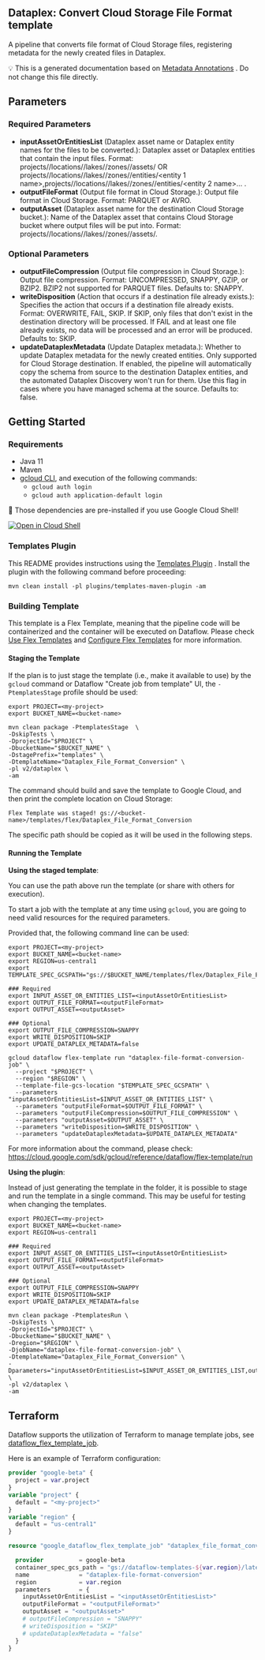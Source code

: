
Dataplex: Convert Cloud Storage File Format template
---
A pipeline that converts file format of Cloud Storage files, registering metadata
for the newly created files in Dataplex.



:bulb: This is a generated documentation based
on [Metadata Annotations](https://github.com/GoogleCloudPlatform/DataflowTemplates#metadata-annotations)
. Do not change this file directly.

## Parameters

### Required Parameters

* **inputAssetOrEntitiesList** (Dataplex asset name or Dataplex entity names for the files to be converted.): Dataplex asset or Dataplex entities that contain the input files. Format: projects/<name>/locations/<loc>/lakes/<lake-name>/zones/<zone-name>/assets/<asset name> OR projects/<name>/locations/<loc>/lakes/<lake-name>/zones/<zone-name>/entities/<entity 1 name>,projects/<name>/locations/<loc>/lakes/<lake-name>/zones/<zone-name>/entities/<entity 2 name>... .
* **outputFileFormat** (Output file format in Cloud Storage.): Output file format in Cloud Storage. Format: PARQUET or AVRO.
* **outputAsset** (Dataplex asset name for the destination Cloud Storage bucket.): Name of the Dataplex asset that contains Cloud Storage bucket where output files will be put into. Format: projects/<name>/locations/<loc>/lakes/<lake-name>/zones/<zone-name>/assets/<asset name>.

### Optional Parameters

* **outputFileCompression** (Output file compression in Cloud Storage.): Output file compression. Format: UNCOMPRESSED, SNAPPY, GZIP, or BZIP2. BZIP2 not supported for PARQUET files. Defaults to: SNAPPY.
* **writeDisposition** (Action that occurs if a destination file already exists.): Specifies the action that occurs if a destination file already exists. Format: OVERWRITE, FAIL, SKIP. If SKIP, only files that don't exist in the destination directory will be processed. If FAIL and at least one file already exists, no data will be processed and an error will be produced. Defaults to: SKIP.
* **updateDataplexMetadata** (Update Dataplex metadata.): Whether to update Dataplex metadata for the newly created entities. Only supported for Cloud Storage destination. If enabled, the pipeline will automatically copy the schema from source to the destination Dataplex entities, and the automated Dataplex Discovery won't run for them. Use this flag in cases where you have managed schema at the source. Defaults to: false.



## Getting Started

### Requirements

* Java 11
* Maven
* [gcloud CLI](https://cloud.google.com/sdk/gcloud), and execution of the
  following commands:
  * `gcloud auth login`
  * `gcloud auth application-default login`

:star2: Those dependencies are pre-installed if you use Google Cloud Shell!



[![Open in Cloud Shell](http://gstatic.com/cloudssh/images/open-btn.svg)](https://console.cloud.google.com/cloudshell/editor?cloudshell_git_repo=https%3A%2F%2Fgithub.com%2FGoogleCloudPlatform%2FDataflowTemplates.git&cloudshell_open_in_editor=v2/dataplex/src/main/java/com/google/cloud/teleport/v2/templates/DataplexFileFormatConversion.java)

### Templates Plugin

This README provides instructions using
the [Templates Plugin](https://github.com/GoogleCloudPlatform/DataflowTemplates#templates-plugin)
. Install the plugin with the following command before proceeding:

```shell
mvn clean install -pl plugins/templates-maven-plugin -am
```

### Building Template

This template is a Flex Template, meaning that the pipeline code will be
containerized and the container will be executed on Dataflow. Please
check [Use Flex Templates](https://cloud.google.com/dataflow/docs/guides/templates/using-flex-templates)
and [Configure Flex Templates](https://cloud.google.com/dataflow/docs/guides/templates/configuring-flex-templates)
for more information.

#### Staging the Template

If the plan is to just stage the template (i.e., make it available to use) by
the `gcloud` command or Dataflow "Create job from template" UI,
the `-PtemplatesStage` profile should be used:

```shell
export PROJECT=<my-project>
export BUCKET_NAME=<bucket-name>

mvn clean package -PtemplatesStage  \
-DskipTests \
-DprojectId="$PROJECT" \
-DbucketName="$BUCKET_NAME" \
-DstagePrefix="templates" \
-DtemplateName="Dataplex_File_Format_Conversion" \
-pl v2/dataplex \
-am
```


The command should build and save the template to Google Cloud, and then print
the complete location on Cloud Storage:

```
Flex Template was staged! gs://<bucket-name>/templates/flex/Dataplex_File_Format_Conversion
```

The specific path should be copied as it will be used in the following steps.

#### Running the Template

**Using the staged template**:

You can use the path above run the template (or share with others for execution).

To start a job with the template at any time using `gcloud`, you are going to
need valid resources for the required parameters.

Provided that, the following command line can be used:

```shell
export PROJECT=<my-project>
export BUCKET_NAME=<bucket-name>
export REGION=us-central1
export TEMPLATE_SPEC_GCSPATH="gs://$BUCKET_NAME/templates/flex/Dataplex_File_Format_Conversion"

### Required
export INPUT_ASSET_OR_ENTITIES_LIST=<inputAssetOrEntitiesList>
export OUTPUT_FILE_FORMAT=<outputFileFormat>
export OUTPUT_ASSET=<outputAsset>

### Optional
export OUTPUT_FILE_COMPRESSION=SNAPPY
export WRITE_DISPOSITION=SKIP
export UPDATE_DATAPLEX_METADATA=false

gcloud dataflow flex-template run "dataplex-file-format-conversion-job" \
  --project "$PROJECT" \
  --region "$REGION" \
  --template-file-gcs-location "$TEMPLATE_SPEC_GCSPATH" \
  --parameters "inputAssetOrEntitiesList=$INPUT_ASSET_OR_ENTITIES_LIST" \
  --parameters "outputFileFormat=$OUTPUT_FILE_FORMAT" \
  --parameters "outputFileCompression=$OUTPUT_FILE_COMPRESSION" \
  --parameters "outputAsset=$OUTPUT_ASSET" \
  --parameters "writeDisposition=$WRITE_DISPOSITION" \
  --parameters "updateDataplexMetadata=$UPDATE_DATAPLEX_METADATA"
```

For more information about the command, please check:
https://cloud.google.com/sdk/gcloud/reference/dataflow/flex-template/run


**Using the plugin**:

Instead of just generating the template in the folder, it is possible to stage
and run the template in a single command. This may be useful for testing when
changing the templates.

```shell
export PROJECT=<my-project>
export BUCKET_NAME=<bucket-name>
export REGION=us-central1

### Required
export INPUT_ASSET_OR_ENTITIES_LIST=<inputAssetOrEntitiesList>
export OUTPUT_FILE_FORMAT=<outputFileFormat>
export OUTPUT_ASSET=<outputAsset>

### Optional
export OUTPUT_FILE_COMPRESSION=SNAPPY
export WRITE_DISPOSITION=SKIP
export UPDATE_DATAPLEX_METADATA=false

mvn clean package -PtemplatesRun \
-DskipTests \
-DprojectId="$PROJECT" \
-DbucketName="$BUCKET_NAME" \
-Dregion="$REGION" \
-DjobName="dataplex-file-format-conversion-job" \
-DtemplateName="Dataplex_File_Format_Conversion" \
-Dparameters="inputAssetOrEntitiesList=$INPUT_ASSET_OR_ENTITIES_LIST,outputFileFormat=$OUTPUT_FILE_FORMAT,outputFileCompression=$OUTPUT_FILE_COMPRESSION,outputAsset=$OUTPUT_ASSET,writeDisposition=$WRITE_DISPOSITION,updateDataplexMetadata=$UPDATE_DATAPLEX_METADATA" \
-pl v2/dataplex \
-am
```

## Terraform

Dataflow supports the utilization of Terraform to manage template jobs,
see [dataflow_flex_template_job](https://registry.terraform.io/providers/hashicorp/google/latest/docs/resources/dataflow_flex_template_job).

Here is an example of Terraform configuration:


```terraform
provider "google-beta" {
  project = var.project
}
variable "project" {
  default = "<my-project>"
}
variable "region" {
  default = "us-central1"
}

resource "google_dataflow_flex_template_job" "dataplex_file_format_conversion" {

  provider          = google-beta
  container_spec_gcs_path = "gs://dataflow-templates-${var.region}/latest/flex/Dataplex_File_Format_Conversion"
  name              = "dataplex-file-format-conversion"
  region            = var.region
  parameters        = {
    inputAssetOrEntitiesList = "<inputAssetOrEntitiesList>"
    outputFileFormat = "<outputFileFormat>"
    outputAsset = "<outputAsset>"
    # outputFileCompression = "SNAPPY"
    # writeDisposition = "SKIP"
    # updateDataplexMetadata = "false"
  }
}
```
